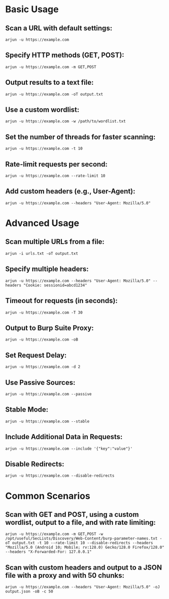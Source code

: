 # Basic Usage

## Scan a URL with default settings:

`arjun -u https://example.com`

## Specify HTTP methods (GET, POST):

`arjun -u https://example.com -m GET,POST`

## Output results to a text file:

`arjun -u https://example.com -oT output.txt`

## Use a custom wordlist:

`arjun -u https://example.com -w /path/to/wordlist.txt`

## Set the number of threads for faster scanning:

`arjun -u https://example.com -t 10`

## Rate-limit requests per second:

`arjun -u https://example.com --rate-limit 10`

## Add custom headers (e.g., User-Agent):

`arjun -u https://example.com --headers "User-Agent: Mozilla/5.0"`

# Advanced Usage

## Scan multiple URLs from a file:

`arjun -i urls.txt -oT output.txt`

## Specify multiple headers:

`arjun -u https://example.com --headers "User-Agent: Mozilla/5.0" --headers "Cookie: sessionid=abcd1234"`

## Timeout for requests (in seconds):

`arjun -u https://example.com -T 30`

## Output to Burp Suite Proxy:

`arjun -u https://example.com -oB`

## Set Request Delay:

`arjun -u https://example.com -d 2`

## Use Passive Sources:

`arjun -u https://example.com --passive`

## Stable Mode:

`arjun -u https://example.com --stable`

## Include Additional Data in Requests:

`arjun -u https://example.com --include '{"key":"value"}'`

## Disable Redirects:

`arjun -u https://example.com --disable-redirects`

# Common Scenarios

## Scan with GET and POST, using a custom wordlist, output to a file, and with rate limiting:

`arjun -u https://example.com -m GET,POST -w /opt/useful/SecLists/Discovery/Web-Content/burp-parameter-names.txt -oT output.txt -t 10 --rate-limit 10 --disable-redirects --headers "Mozilla/5.0 (Android 10; Mobile; rv:128.0) Gecko/128.0 Firefox/128.0" --headers "X-Forwarded-For: 127.0.0.1"`

## Scan with custom headers and output to a JSON file with a proxy and with 50 chunks:

`arjun -u https://example.com --headers "User-Agent: Mozilla/5.0" -oJ output.json -oB -c 50`
